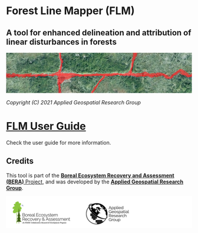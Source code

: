 
# Forest Line Mapper (FLM)
## A tool for enhanced delineation and attribution of linear disturbances in forests

![Banner](Images/FLM_banner.png)

*Copyright (C) 2021  Applied Geospatial Research Group*

# [FLM User Guide](http://flm.beraproject.org/)
Check the user guide for more information.

## Credits
This tool is part of the [**Boreal Ecosystem Recovery and Assessment (BERA)** Project](http://www.beraproject.org/), and was developed by the [**Applied Geospatial Research Group**](https://www.appliedgrg.ca/).

![Logos](Images/FLM_logos.png)
